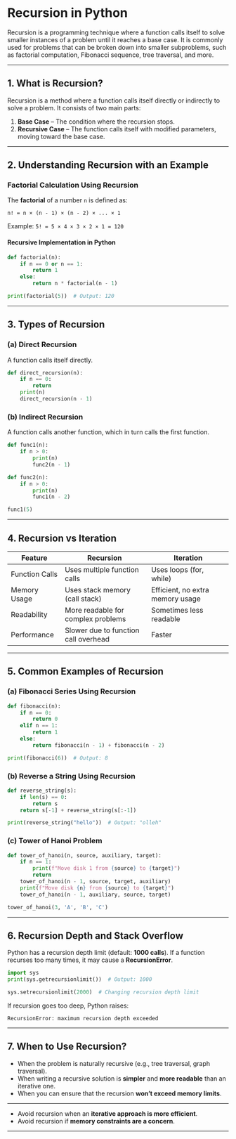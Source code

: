 # Recursion in Python 

Recursion is a programming technique where a function calls itself to solve smaller instances of a problem until it reaches a base case. It is commonly used for problems that can be broken down into smaller subproblems, such as factorial computation, Fibonacci sequence, tree traversal, and more.

---

## 1. What is Recursion?

Recursion is a method where a function calls itself directly or indirectly to solve a problem. It consists of two main parts:
1. **Base Case** – The condition where the recursion stops.
2. **Recursive Case** – The function calls itself with modified parameters, moving toward the base case.

---

## 2. Understanding Recursion with an Example

### Factorial Calculation Using Recursion
The **factorial** of a number `n` is defined as:

```
n! = n × (n - 1) × (n - 2) × ... × 1
```

Example: `5! = 5 × 4 × 3 × 2 × 1 = 120`

#### Recursive Implementation in Python
```python
def factorial(n):
    if n == 0 or n == 1:
        return 1
    else:
        return n * factorial(n - 1)

print(factorial(5))  # Output: 120
```

---

## 3. Types of Recursion

### (a) Direct Recursion
A function calls itself directly.
```python
def direct_recursion(n):
    if n == 0:
        return
    print(n)
    direct_recursion(n - 1)
```

### (b) Indirect Recursion
A function calls another function, which in turn calls the first function.
```python
def func1(n):
    if n > 0:
        print(n)
        func2(n - 1)

def func2(n):
    if n > 0:
        print(n)
        func1(n - 2)

func1(5)
```

---

## 4. Recursion vs Iteration

| Feature      | Recursion | Iteration |
|-------------|----------|----------|
| Function Calls | Uses multiple function calls | Uses loops (for, while) |
| Memory Usage | Uses stack memory (call stack) | Efficient, no extra memory usage |
| Readability | More readable for complex problems | Sometimes less readable |
| Performance | Slower due to function call overhead | Faster |

---

## 5. Common Examples of Recursion

### (a) Fibonacci Series Using Recursion
```python
def fibonacci(n):
    if n == 0:
        return 0
    elif n == 1:
        return 1
    else:
        return fibonacci(n - 1) + fibonacci(n - 2)

print(fibonacci(6))  # Output: 8
```

### (b) Reverse a String Using Recursion
```python
def reverse_string(s):
    if len(s) == 0:
        return s
    return s[-1] + reverse_string(s[:-1])

print(reverse_string("hello"))  # Output: "olleh"
```

### (c) Tower of Hanoi Problem
```python
def tower_of_hanoi(n, source, auxiliary, target):
    if n == 1:
        print(f"Move disk 1 from {source} to {target}")
        return
    tower_of_hanoi(n - 1, source, target, auxiliary)
    print(f"Move disk {n} from {source} to {target}")
    tower_of_hanoi(n - 1, auxiliary, source, target)

tower_of_hanoi(3, 'A', 'B', 'C')
```

---

## 6. Recursion Depth and Stack Overflow

Python has a recursion depth limit (default: **1000 calls**). If a function recurses too many times, it may cause a **RecursionError**.

```python
import sys
print(sys.getrecursionlimit())  # Output: 1000

sys.setrecursionlimit(2000)  # Changing recursion depth limit
```

If recursion goes too deep, Python raises:
```
RecursionError: maximum recursion depth exceeded
```

---

## 7. When to Use Recursion?
- When the problem is naturally recursive (e.g., tree traversal, graph traversal).
- When writing a recursive solution is **simpler** and **more readable** than an iterative one.
- When you can ensure that the recursion **won’t exceed memory limits**.
---
- Avoid recursion when an **iterative approach is more efficient**.
- Avoid recursion if **memory constraints are a concern**.

---
